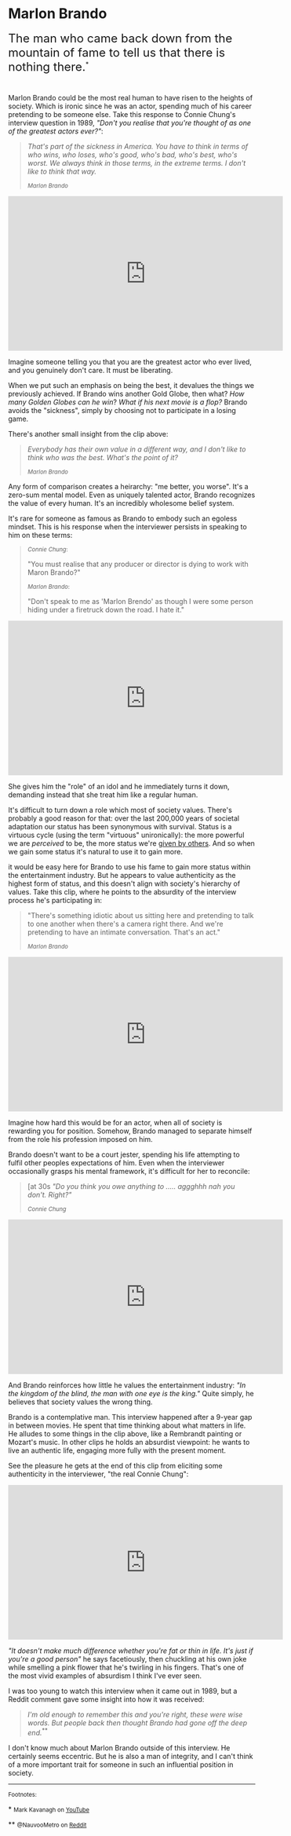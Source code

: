 # Marlon Brando

<div style="font-size:1.5rem;margin-bottom:40px;">
The man who came back down from the mountain of fame to tell us that there is nothing there.<sup style="font-size:0.8rem;">*</sup>
</div>

Marlon Brando could be the most real human to have risen to the heights of society. Which is ironic since he was an actor, spending much of his career pretending to be someone else. 
Take this response to Connie Chung's interview question in 1989, *"Don't you realise that you're thought of as one of the greatest actors ever?"*:

> *That's part of the sickness in America. You have to think in terms of who wins, who loses, who's good, who's bad, who's best, who's worst. 
> We always think in those terms, in the extreme terms. I don't like to think that way.* 
> 
> <small>*Marlon Brando*</small>


<iframe width="560" height="315" src="https://www.youtube-nocookie.com/embed/ydby5KNJ0OQ" title="Marlon Brando" frameborder="0" allow="accelerometer; autoplay; clipboard-write; encrypted-media; gyroscope; picture-in-picture" allowfullscreen></iframe>


Imagine someone telling you that you are the greatest actor who ever lived, and you genuinely don't care. It must be liberating.

When we put such an emphasis on being the best, it devalues the things we previously achieved. If Brando wins another Gold Globe, then what? _How many Golden Globes can he win_? _What if his next movie is a flop?_ Brando avoids the "sickness", simply by choosing not to participate in a losing game.

There's another small insight from the clip above: 


> *Everybody has their own value in a different way, and I don't like to think who was the best. What's the point of it?*
> 
> <small>*Marlon Brando*</small>

Any form of comparison creates a heirarchy: "me better, you worse". It's a zero-sum mental model. Even as uniquely talented actor, Brando recognizes the value of every human. It's an incredibly wholesome belief system.

It's rare for someone as famous as Brando to embody such an egoless mindset. This is his response when the interviewer persists in speaking to him on these terms:

> <small>*Connie Chung*:</small>
> 
> "You must realise that any producer or director is dying to work with Maron Brando?"
> 
> <small>*Marlon Brando*:</small>
> 
> "Don't speak to me as 'Marlon Brendo' as though I were some person hiding under a firetruck down the road. I hate it."

<iframe width="560" height="315" src="https://www.youtube-nocookie.com/embed/SN1ns-WB4kA" title="Marlon Brando" frameborder="0" allow="accelerometer; autoplay; clipboard-write; encrypted-media; gyroscope; picture-in-picture" allowfullscreen></iframe>

She gives him the "role" of an idol and he immediately turns it down, demanding instead that she treat him like a regular human.

It's difficult to turn down a role which most of society values. There's probably a good reason for that: over the last 200,000 years of societal adaptation our status has been synonymous with survival.
Status is a virtuous cycle (using the term "virtuous" unironically): the more powerful we are *perceived* to be, the more status we're [given by others](/knowledge/mimetic-theory.html#metaphysical-desire). And so when we gain some status it's natural to use it to gain more. 

it would be easy here for Brando to use his fame to gain more status within the entertainment industry. But he appears to value authenticity as the highest form of status, and this doesn't align with society's hierarchy of values. Take this clip, where he points to the absurdity of the interview process he's participating in:

> "There's something idiotic about us sitting here and pretending to talk to one another when there's a camera right there.
> And we're pretending to have an intimate conversation. That's an act."
> 
> <small>*Marlon Brando*</small>


<iframe width="560" height="315" src="https://www.youtube-nocookie.com/embed/rQxSxW-KoOM" title="Marlon Brando" frameborder="0" allow="accelerometer; autoplay; clipboard-write; encrypted-media; gyroscope; picture-in-picture" allowfullscreen></iframe>

Imagine how hard this would be for an actor, when all of society is rewarding you for position. Somehow, Brando managed to separate himself from the role his profession imposed on him. 

Brando doesn't want to be a court jester, spending his life attempting to fulfil other peoples expectations of him. Even when the interviewer occasionally grasps his mental framework, it's difficult for her to reconcile:

> [at 30s *"Do you think you owe anything to ..... aggghhh nah you don't. Right?"*
> 
> <small>*Connie Chung*</small>

<iframe width="560" height="315" src="https://www.youtube-nocookie.com/embed/b3K5Uj3rzqg" title="Marlon Brando" frameborder="0" allow="accelerometer; autoplay; clipboard-write; encrypted-media; gyroscope; picture-in-picture" allowfullscreen></iframe>

And Brando reinforces how little he values the entertainment industry: *"In the kingdom of the blind, the man with one eye is the king."*
Quite simply, he believes that society values the wrong thing.

Brando is a contemplative man. This interview happened after a 9-year gap in between movies. He spent that time thinking about what matters in life. 
He alludes to some things in the clip above, like a Rembrandt painting or Mozart's music. In other clips he holds an absurdist viewpoint: he wants to live an authentic life, engaging more fully with the present moment. 

See the pleasure he gets at the end of this clip from eliciting some authenticity in the interviewer, "the real Connie Chung":

<iframe width="560" height="315" src="https://www.youtube-nocookie.com/embed/R2L2Bo9JRd0" title="Marlon Brando" frameborder="0" allow="accelerometer; autoplay; clipboard-write; encrypted-media; gyroscope; picture-in-picture" allowfullscreen></iframe>

*"It doesn't make much difference whether you're fat or thin in life. It's just if you're a good person"* he says facetiously, then chuckling at his own joke while smelling a pink flower that he's twirling in his fingers. That's one of the most vivid examples of absurdism I think I've ever seen.

I was too young to watch this interview when it came out in 1989, but a Reddit comment gave some insight into how it was received:

> *I'm old enough to remember this and you're right, these were wise words. But people back then thought Brando had gone off the deep end.*<sup>**</sup>

I don't know much about Marlon Brando outside of this interview. He certainly seems eccentric. But he is also a man of integrity, and I can't think of a more important trait for someone in such an influential position in society. 

--- 

<small>Footnotes:</small>

\* <small>Mark Kavanagh on [YouTube](https://www.youtube.com/watch?v=cHou3oDFP84&lc=UgzndOU_2H_Ps1A4NVB4AaABAg)</small>

\** <small>@NauvooMetro on [Reddit](https://old.reddit.com/r/OldSchoolCool/comments/13m9l2b/marlon_brandon_interview_from_1989_with_some_wise/jku3ej9/)</small>